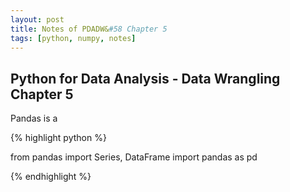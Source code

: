 ```yaml
---
layout: post
title: Notes of PDADW&#58 Chapter 5
tags: [python, numpy, notes]
---
```


## Python for Data Analysis - Data Wrangling Chapter 5


Pandas is a

{% highlight python %}

from pandas import Series, DataFrame
import pandas as pd

{% endhighlight %}
